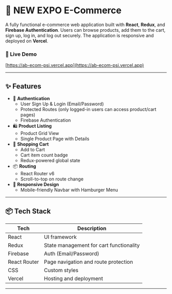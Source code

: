 # 🛒 NEW EXPO E-Commerce

A fully functional e-commerce web application built with **React**, **Redux**, and **Firebase Authentication**. Users can browse products, add them to the cart, sign up, log in, and log out securely. The application is responsive and deployed on **Vercel**.

### 🔗 Live Demo

[https://ab-ecom-psi.vercel.app](https://ab-ecom-psi.vercel.app)

---

## ✨ Features

- 🔐 **Authentication**
  - User Sign Up & Login (Email/Password)
  - Protected Routes (only logged-in users can access product/cart pages)
  - Firebase Authentication
- 🛍️ **Product Listing**
  - Product Grid View
  - Single Product Page with Details
- 🛒 **Shopping Cart**
  - Add to Cart
  - Cart item count badge
  - Redux-powered global state
- 📦 **Routing**
  - React Router v6
  - Scroll-to-top on route change
- 📱 **Responsive Design**
  - Mobile-friendly Navbar with Hamburger Menu

---

## 📦 Tech Stack

| Tech         | Description                             |
| ------------ | --------------------------------------- |
| React        | UI framework                            |
| Redux        | State management for cart functionality |
| Firebase     | Auth (Email/Password)                   |
| React Router | Page navigation and route protection    |
| CSS          | Custom styles                           |
| Vercel       | Hosting and deployment                  |

---